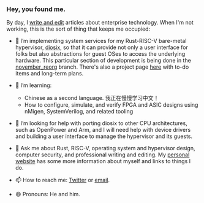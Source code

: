 ### Hey, you found me.

By day, I [write and edit](https://www.theregister.com/Author/Chris-Williams) articles about enterprise technology. When I'm not working, this is the sort of thing that keeps me occupied:

- 🔭 I’m implementing system services for my Rust-RISC-V bare-metal hypervisor, [diosix](https://github.com/diodesign/diosix), so that it can provide not only a user interface for folks but also abstractions for guest OSes to access the underlying hardware. This particular section of development is being done in the [november_reorg](https://github.com/diodesign/diosix/tree/november_reorg) branch. There's also a project page [here](https://github.com/users/diodesign/projects/1) with to-do items and long-term plans.

- 🌱 I’m learning:
  - Chinese as a second language. 我正在慢慢学习中文！
  - How to configure, simulate, and verify FPGA and ASIC designs using nMigen, SystemVerilog, and related tooling

- 🤔 I’m looking for help with porting diosix to other CPU architectures, such as OpenPower and Arm, and I will need help with device drivers and building a user interface to manage the hypervisor and its guests.

- 💬 Ask me about Rust, RISC-V, operating system and hypervisor design, computer security, and professional writing and editing. My [personal website](https://diodesign.co.uk) has some more information about myself and links to things I do.

- 📫 How to reach me: [Twitter](https://twitter.com/diodesign) or [email](mailto:chrisw@diosix.org).

- 😄 Pronouns: He and him.
